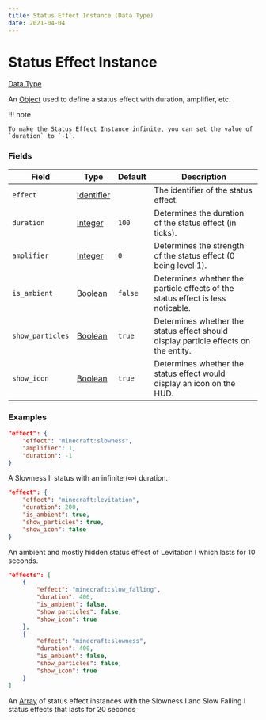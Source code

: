 ```yaml
---
title: Status Effect Instance (Data Type)
date: 2021-04-04
---
```


# Status Effect Instance

[Data Type](../data_types.md)

An [Object](object.md) used to define a status effect with duration, amplifier, etc.


!!! note

    To make the Status Effect Instance infinite, you can set the value of `duration` to `-1`.


### Fields

Field  | Type | Default | Description
-------|-----|---------------|-------------
`effect` | [Identifier](identifier.md) | | The identifier of the status effect.
`duration` | [Integer](integer.md) | `100` | Determines the duration of the status effect (in ticks).
`amplifier` | [Integer](integer.md) | `0` | Determines the strength of the status effect (0 being level 1).
`is_ambient` | [Boolean](boolean.md) | `false` | Determines whether the particle effects of the status effect is less noticable.
`show_particles` | [Boolean](boolean.md) | `true` | Determines whether the status effect should display particle effects on the entity.
`show_icon` | [Boolean](boolean.md) | `true` | Determines whether the status effect would display an icon on the HUD.


### Examples

```json
"effect": {
    "effect": "minecraft:slowness",
    "amplifier": 1,
    "duration": -1
}
```

A Slowness II status with an infinite (∞) duration.
<br>

```json
"effect": {
    "effect": "minecraft:levitation",
    "duration": 200,
    "is_ambient": true,
    "show_particles": true,
    "show_icon": false
}
```

An ambient and mostly hidden status effect of Levitation I which lasts for 10 seconds.
<br>

```json
"effects": [
    {
        "effect": "minecraft:slow_falling",
        "duration": 400,
        "is_ambient": false,
        "show_particles": false,
        "show_icon": true
    },
    {
        "effect": "minecraft:slowness",
        "duration": 400,
        "is_ambient": false,
        "show_particles": false,
        "show_icon": true
    }
]
```
An [Array](array.md) of status effect instances with the Slowness I and Slow Falling I status effects that lasts for 20 seconds
